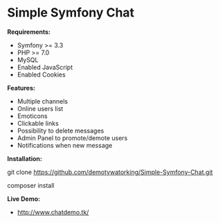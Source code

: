 Simple Symfony Chat
========================

**Requirements:**
- Symfony >= 3.3
- PHP >= 7.0
- MySQL
- Enabled JavaScript
- Enabled Cookies

**Features:**
- Multiple channels
- Online users list
- Emoticons
- Clickable links
- Possibility to delete messages
- Admin Panel to promote/demote users
- Notifications when new message

**Installation:**

git clone https://github.com/demotywatorking/Simple-Symfony-Chat.git

composer install

**Live Demo:**
- http://www.chatdemo.tk/
